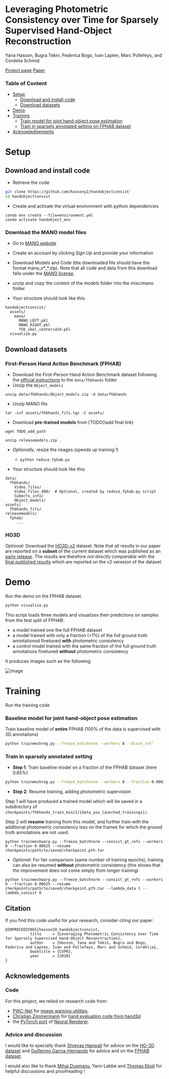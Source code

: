 # Leveraging Photometric Consistency over Time for Sparsely Supervised Hand-Object Reconstruction

Yana Hasson, Bugra Tekin, Federica Bogo, Ivan Laptev, Marc Pollefeys, and Cordelia Schmid

[Project page](https://hassony2.github.io/handobjectconsist.html)
[Paper](TODO)

### Table of Content

- [Setup](#setup)
  - [Download and install code](#download-and-install-code)
  - [Download datasets](#download-datasets)
- [Demo](#demo)
- [Training](#training)
  - [Train model for joint hand-object pose estimation](#baseline-model-for-joint-hand-object-pose-estimation)
  - [Train in sparsely annotated setting on FPHAB dataset](#train-in-sparsely-annotated-setting)
- [Acknowledgements](#acknowledgement)


# Setup

## Download and install code

- Retrieve the code
```sh
git clone https://github.com/hassony2/handobjectconsist`
cd handobjectconsist
```

- Create and activate the virtual environment with python dependencies
```
conda env create --file=environment.yml
conda activate handobject_env
```

### Download the MANO model files

- Go to [MANO website](http://mano.is.tue.mpg.de/)
- Create an account by clicking *Sign Up* and provide your information
- Download Models and Code (the downloaded file should have the format mano_v*_*.zip). Note that all code and data from this download falls under the [MANO license](http://mano.is.tue.mpg.de/license).
- unzip and copy the content of the *models* folder into the misc/mano folder


- Your structure should look like this:

```
handobjectconsist/
  assets/
    mano/
      MANO_LEFT.pkl
      MANO_RIGHT.pkl
      fhb_skel_centeridx9.pkl
  visualize.py
```

## Download datasets

### First-Person Hand Action Benchmark (FPHAB)

- Download the First-Person Hand Action Benchmark dataset following the [official instructions](https://github.com/guiggh/hand_pose_action) to the `data/fhbhands` folder
- Unzip the `Object_models`

`unzip data/fhbhands/Object_models.zip -d data/fhbhands`

- Unzip MANO fits

`tar -xvf assets/fhbhands_fits.tgz -C assets/`

- Download **pre-trained models** from [TODO](add final link)

`wget TODO_add_path`

`unzip releasemodels.zip .`

- *Optionally*, resize the images (speeds up training !)
  - `python reduce_fphab.py`

- Your structure should look like this:

```
data/
  fhbhands/
    Video_files/
    Video_files_480/  # Optional, created by reduce_fphab.py script
    Subects_info/
    Object_models/
assets/
  fhbhands_fits/
releasemodels/
  fphab/
     ...
```

### HO3D

*Optional*: Download the [HO3D-v2](https://files.icg.tugraz.at/d/76661ed06445490ab21c/) dataset.
Note that all results in our paper are reported on a **subset** of the current dataset which was published as an [early release](https://arxiv.org/abs/1907.01481v1).
The results are therefore *not directly comparable* with the [final published results](https://arxiv.org/abs/1907.01481) which are reported on the v2 veresion of the dataset.

# Demo

Run the demo on the FPHAB dataset.

```sh
python visualize.py
```

This script loads three models and visualizes their predictions on samples from the test split of FPHAB:

- a model trained one the full FPHAB dataset
- a model trained with only a fraction (<1%) of the full ground truth annotationsd finetuned **with** photometric consistency
- a control model trained with the same fraction of the full ground truth annotations finetuned **without** photometric consistency

It produces images such as the following:

![image](readme_assets/with_and_without_photo_consist.png)


# Training

Run the training code

### Baseline model for joint hand-object pose estimation

Train baseline model of **entire** FPHAB (100% of the data is supervised with 3D annotations)

```sh
python trainmeshreg.py --freeze_batchnorm --workers 8 --block_rot`
```

### Train in sparsely annotated setting


- **Step 1**: Train baseline model on a fraction of the FPHAB dataset (here 0.65%)

```sh
python trainmeshreg.py --freeze_batchnorm --workers 8 --fraction 0.00625 --eval_freq 50 `
```

- **Step 2**: Resume training, adding photometric supervision

Step 1 will have produced a trained model which will be saved in a subdirectory of `checkpoints/fhbhands_train_mini1/{data_you_launched_trainings}/`.

Step 2 will **resume** training from this model, and further train with the additional photometric consistency loss on the frames for which the ground truth annotations are not used.

`python trainmeshwarp.py --freeze_batchnorm --consist_gt_refs --workers 8 --fraction 0.00625 --resume checkpoints/path/to/saved/checkpoint.pth.tar`

- *Optional*: For fair comparison (same number of training epochs), training can also be resumed **without** photometric consistency (this shows that the improvement does not come simply from longer training)

`python trainmeshwarp.py --freeze_batchnorm --consist_gt_refs --workers 8 --fraction 0.00625 --resume checkpoints/path/to/saved/checkpoint.pth.tar --lambda_data 1 --lambda_consist 0`

## Citation

If you find this code useful for your research, consider citing our paper:

```
@INPROCEEDINGS{hasson20_handobjectconsist,
	       title     = {Leveraging Photometric Consistency over Time for Sparsely Supervised Hand-Object Reconstruction},
	       author    = {Hasson, Yana and Tekin, Bugra and Bogo, Federica and Laptev, Ivan and Pollefeys, Marc and Schmid, Cordelia},
	       booktitle = {CVPR},
	       year      = {2020}
}
```

## Acknowledgements

### Code

For this project, we relied on research code from:

- [PWC-Net](https://github.com/NVlabs/PWC-Net) for [image warping utilities](https://github.com/NVlabs/PwidthC-Net/blob/master/PyTorch/models/PWCNet.py#L139).
- [Christian Zimmermann](https://lmb.informatik.uni-freiburg.de/people/zimmermc/) for [hand evaluation code from hand3d](https://github.com/lmb-freiburg/hand3d)
- the [PyTorch port](https://github.com/daniilidis-group/neural_renderer) of [Neural Renderer](https://github.com/hiroharu-kato/neural_renderer).

### Advice and discussion

I would like to specially thank [Shreyas Hampali](https://www.tugraz.at/institute/icg/research/team-lepetit/people/shreyas-hampali/) for advice on the [HO-3D dataset](https://www.tugraz.at/institute/icg/research/team-lepetit/research-projects/hand-object-3d-pose-annotation/) and [Guillermo Garcia-Hernando](https://guiggh.github.io/) for advice and on the [FPHAB dataset](https://github.com/guiggh/hand_pose_action).

I would also like to thank [Mihai Dusmanu](https://dsmn.ml/), Yann Labbé and  [Thomas Eboli](https://twitter.com/ebolithomas?lang=en) for helpful discussions and proofreading !
